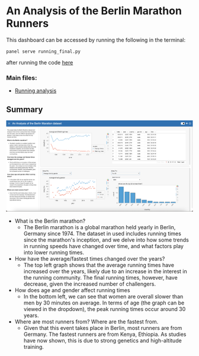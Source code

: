 # An Analysis of the Berlin Marathon Runners
This dashboard can be accessed by running the following in the terminal:
```
panel serve running_final.py
```
after running the code [here](running_final.py)
### Main files:
- [Running analysis](running_final.ipynb)

## Summary
![Dashboard](dashboard.png)
- What is the Berlin marathon?
    - The Berlin marathon is a global marathon held yearly in Berlin, Germany since 1974. The dataset in used includes running times since the marathon's inception, and we delve into how some trends in running speeds have changed over time, and what factors play into lower running times.
- How have the average/fastest times changed over the years?
    - The top left graph shows that the average running times have increased over the years, likely due to an increase in the interest in the running community. The final running times, however, have decrease, given the increased number of challengers.
- How does age and gender affect running times
    - In the bottom left, we can see that women are overall slower than men by 30 minutes on average. In terms of age (the graph can be viewed in the dropdown), the peak running times occur around 30 years.
- Where are most runners from? Where are the fastest from. 
    - Given that this event takes place in Berlin, most runners are from Germany. The fastest runners are from Kenya, Ethiopia. As studies have now shown, this is due to strong genetics and high-altitude training.
